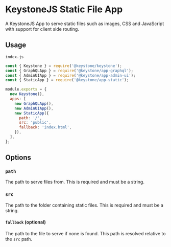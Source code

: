 <!--[meta]
section: api
subSection: apps
title: Static App
[meta]-->

# KeystoneJS Static File App

A KeystoneJS App to serve static files such as images, CSS and JavaScript with support for client side routing.

## Usage

`index.js`

```js
const { Keystone } = require('@keystone/keystone');
const { GraphQLApp } = require('@keystone/app-graphql');
const { AdminUIApp } = require('@keystone/app-admin-ui');
const { StaticApp } = require('@keystone/app-static');

module.exports = {
  new Keystone(),
  apps: [
    new GraphQLApp(),
    new AdminUIApp(),
    new StaticApp({
      path: '/',
      src: 'public',
      fallback: 'index.html',
    }),
  ],
};
```

## Options

### `path`

The path to serve files from. This is required and must be a string.

### `src`

The path to the folder containing static files. This is required and must be a string.

#### `fallback` (optional)

The path to the file to serve if none is found. This path is resolved relative to the `src` path.
